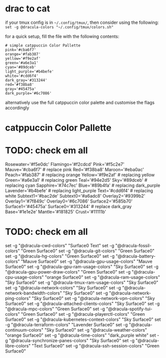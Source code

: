 # drac to cat

if your tmux config is in `~/.config/tmux/`, then consider using the following:
`set -g @dracula-colors "~/.config/tmux/colors.sh"`

for a quick setup, fill the file with the following contents:
```
# simple catppuccin Color Pallette
pink='#cba6f7'
orange='#fab387'
yellow='#f9e2af'
green='#a6e3a1'
cyan='#89dceb'
light_purple='#b4befe'
white='#cdd6f4'
dark_gray='#313244'
red='#f38ba8'
gray='#45475a'
dark_purple='#6c7086'
```


alternatively use the full catppuccin color palette and customise the flags accordingly

# catppuccin Color Pallette

# TODO: check em all
Rosewater='#f5e0dc'
Flamingo='#f2cdcd'
Pink='#f5c2e7'
Mauve='#cba6f7' # replace pink
Red='#f38ba8'
Maroon='#eba0ac'
Peach='#fab387' # replacing orange
Yellow='#f9e2af' # replacing yellow
Green='#a6e3a1' # replacing green
Teal='#94e2d5'
Sky='#89dceb' # replacing cyan
Sapphire='#74c7ec'
Blue='#89b4fa' # replacing dark_purple
Lavender='#b4befe' # replacing light_purple
Text='#cdd6f4' # replacing white
Subtext1='#bac2de'
Subtext0='#a6adc8'
Overlay2='#9399b2'
Overlay1='#7f849c'
Overlay0='#6c7086'
Surface2='#585b70'
Surface1='#45475a'
Surface0='#313244' # replace dark_gray
Base='#1e1e2e'
Mantle='#181825'
Crust='#11111b'

# TODO: check em all
set -g "@dracula-cwd-colors" "Surface0 Text"
set -g "@dracula-fossil-colors" "Green Surface0"
set -g "@dracula-git-colors" "Green Surface0"
set -g "@dracula-hg-colors" "Green Surface0"
set -g "@dracula-battery-colors" "Mauve Surface0"
set -g "@dracula-gpu-usage-colors" "Mauve Surface0"
set -g "@dracula-gpu-ram-usage-colors" "Sky Surface0"
set -g "@dracula-gpu-power-draw-colors" "Green Surface0"
set -g "@dracula-cpu-usage-colors" "orange Surface0"
set -g "@dracula-ram-usage-colors" "Sky Surface0"
set -g "@dracula-tmux-ram-usage-colors" "Sky Surface0"
set -g "@dracula-network-colors" "Sky Surface0"
set -g "@dracula-network-bandwidth-colors" "Sky Surface0"
set -g "@dracula-network-ping-colors" "Sky Surface0"
set -g "@dracula-network-vpn-colors" "Sky Surface0"
set -g "@dracula-attached-clients-colors" "Sky Surface0"
set -g "@dracula-mpc-colors" "Green Surface0"
set -g "@dracula-spotify-tui-colors" "Green Surface0"
set -g "@dracula-playerctl-colors" "Green Surface0"
set -g "@dracula-kubernetes-context-colors" "Sky Surface0"
set -g "@dracula-terraform-colors" "Lavender Surface0"
set -g "@dracula-continuum-colors" "Sky Surface0"
set -g "@dracula-weather-colors" "orange Surface0"
set -g "@dracula-time-colors" "dark_purple white"
set -g "@dracula-synchronize-panes-colors" "Sky Surface0"
set -g "@dracula-libre-colors" "Text Surface0"
set -g "@dracula-ssh-session-colors" "Green Surface0"
